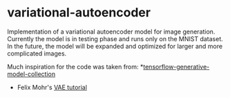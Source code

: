 # variational-autoencoder

Implementation of a variational autoencoder model for image generation.
Currently the model is in testing phase and runs only on the MNIST dataset.
In the future, the model will be expanded and optimized for larger and more complicated images.

Much inspiration for the code was taken from:
*[tensorflow-generative-model-collection](https://github.com/hwalsuklee/tensorflow-generative-model-collections)
* Felix Mohr's [VAE tutorial](https://github.com/FelixMohr/Deep-learning-with-Python/blob/master/VAE.ipynb)



